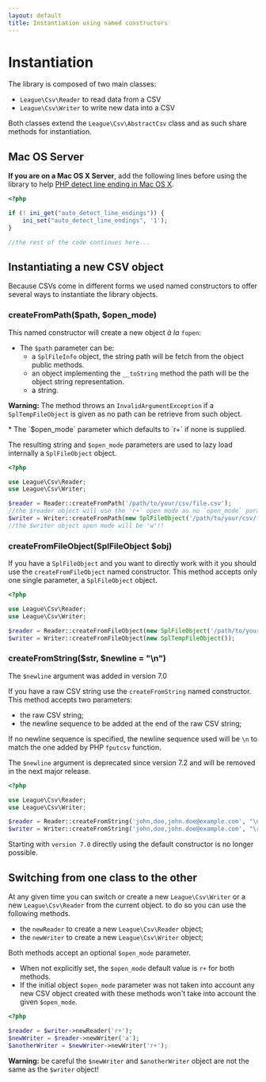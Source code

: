 ```yaml
---
layout: default
title: Instantiation using named constructors
---
```


# Instantiation

The library is composed of two main classes:

* `League\Csv\Reader` to read data from a CSV
* `League\Csv\Writer` to write new data into a CSV

Both classes extend the `League\Csv\AbstractCsv` class and as such share methods for instantiation.

## Mac OS Server

**If you are on a Mac OS X Server**, add the following lines before using the library to help [PHP detect line ending in Mac OS X](http://php.net/manual/en/function.fgetcsv.php#refsect1-function.fgetcsv-returnvalues).

~~~php
<?php

if (! ini_get("auto_detect_line_endings")) {
    ini_set("auto_detect_line_endings", '1');
}

//the rest of the code continues here...
~~~

## Instantiating a new CSV object

Because CSVs come in different forms we used named constructors to offer several ways to instantiate the library objects.

### createFromPath($path, $open_mode)

This named constructor will create a new object *à la* `fopen`:

* The `$path` parameter can be:
    * a `SplFileInfo` object, the string path will be fetch from the object public methods.
    * an object implementing the `__toString` method the path will be the object string representation.
    * a string.

<p class="message-warning"><strong>Warning:</strong> The method throws an <code>InvalidArgumentException</code> if a <code>SplTempFileObject</code> is given as no path can be retrieve from such object.</p>
* The `$open_mode` parameter which defaults to `r+` if none is supplied.

The resulting string and `$open_mode` parameters are used to lazy load internally a `SplFileObject` object.

~~~php
<?php

use League\Csv\Reader;
use League\Csv\Writer;

$reader = Reader::createFromPath('/path/to/your/csv/file.csv');
//the $reader object will use the 'r+' open mode as no `open_mode` parameter was supplied.
$writer = Writer::createFromPath(new SplFileObject('/path/to/your/csv/file.csv', 'a+'), 'w');
//the $writer object open mode will be 'w'!!
~~~

### createFromFileObject(SplFileObject $obj)

If you have a `SplFileObject` and you want to directly work with it you should use the `createFromFileObject` named constructor. This method accepts only one single parameter, a `SplFileObject` object.

~~~php
<?php

use League\Csv\Reader;
use League\Csv\Writer;

$reader = Reader::createFromFileObject(new SplFileObject('/path/to/your/csv/file.csv'));
$writer = Writer::createFromFileObject(new SplTempFileObject());

~~~

### createFromString($str, $newline = "\n")

<p class="message-notice">The <code>$newline</code> argument was added in version 7.0</p>

If you have a raw CSV string use the `createFromString` named constructor. This method accepts two parameters:

- the raw CSV string;
- the newline sequence to be added at the end of the raw CSV string;

If no newline sequence is specified, the newline sequence used will be `\n` to match the one added by PHP `fputcsv` function.

<p class="message-warning">The <code>$newline</code> argument is deprecated since version 7.2 and will be removed in the next major release.</p>

~~~php
<?php

use League\Csv\Reader;
use League\Csv\Writer;

$reader = Reader::createFromString('john,doe,john.doe@example.com', "\n");
$writer = Writer::createFromString('john,doe,john.doe@example.com', "\r\n");
~~~

<p class="message-warning">Starting with <code>version 7.0</code> directly using the default constructor is no longer possible.</p>

## Switching from one class to the other

At any given time you can switch or create a new `League\Csv\Writer` or a new `League\Csv\Reader` from the current object. to do so you can use the following methods.

* the `newReader` to create a new `League\Csv\Reader` object;
* the `newWriter` to create a new `League\Csv\Writer` object;

Both methods accept an optional `$open_mode` parameter.

* When not explicitly set, the `$open_mode` default value is `r+` for both methods.
* If the initial object `$open_mode` parameter was not taken into account any new CSV object created with these methods won't take into account the given `$open_mode`.

~~~php
<?php

$reader = $writer->newReader('r+');
$newWriter = $reader->newWriter('a');
$anotherWriter = $newWriter->newWriter('r+');
~~~

<p class="message-warning"><strong>Warning:</strong> be careful the <code>$newWriter</code> and <code>$anotherWriter</code> object are not the same as the <code>$writer</code> object!</p>